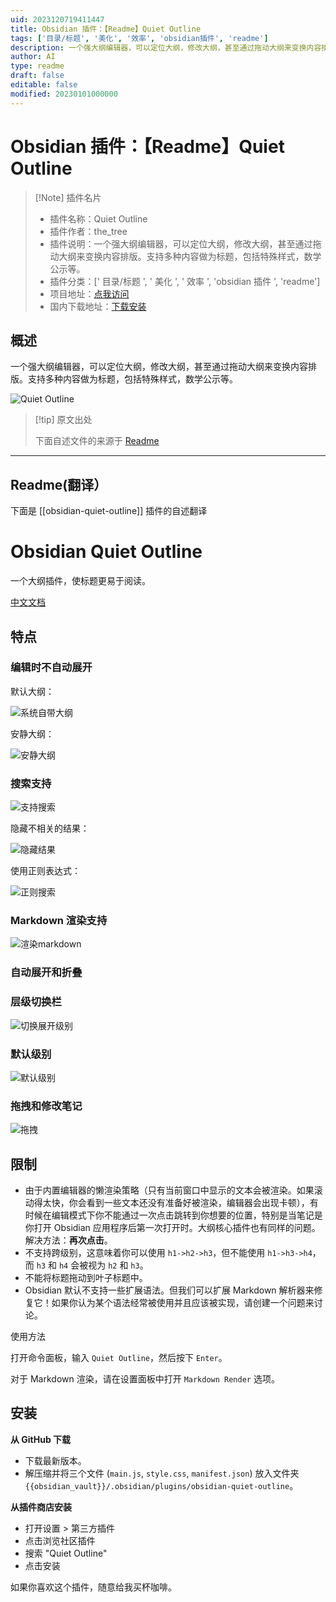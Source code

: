 ```yaml
---
uid: 2023120719411447
title: Obsidian 插件：【Readme】Quiet Outline
tags: ['目录/标题', '美化', '效率', 'obsidian插件', 'readme']
description: 一个强大纲编辑器，可以定位大纲，修改大纲，甚至通过拖动大纲来变换内容排版。支持多种内容做为标题，包括特殊样式，数学公示等。
author: AI
type: readme
draft: false
editable: false
modified: 20230101000000
---
```


# Obsidian 插件：【Readme】Quiet Outline

> [!Note] 插件名片
> - 插件名称：Quiet Outline
> - 插件作者：the_tree
> - 插件说明：一个强大纲编辑器，可以定位大纲，修改大纲，甚至通过拖动大纲来变换内容排版。支持多种内容做为标题，包括特殊样式，数学公示等。
> - 插件分类：[' 目录/标题 ', ' 美化 ', ' 效率 ', 'obsidian 插件 ', 'readme']
> - 项目地址：[点我访问](https://github.com/guopenghui/obsidian-quiet-outline)
> - 国内下载地址：[下载安装](https://pkmer.cn/products/plugin/pluginMarket/?obsidian-quiet-outline)

## 概述

一个强大纲编辑器，可以定位大纲，修改大纲，甚至通过拖动大纲来变换内容排版。支持多种内容做为标题，包括特殊样式，数学公示等。

![Quiet Outline](https://cdn.pkmer.cn/covers/obsidian-quiet-outline.png!pkmer)

> [!tip] 原文出处
>
>下面自述文件的来源于 [Readme](https://ghproxy.net/https://raw.githubusercontent.com/guopenghui/obsidian-quiet-outline/master/README.md)
>

---

## Readme(翻译）

下面是 [[obsidian-quiet-outline]] 插件的自述翻译

# Obsidian Quiet Outline

一个大纲插件，使标题更易于阅读。

[中文文档](https://github.com/guopenghui/obsidian-quiet-outline/blob/master/README-CN.md)

## 特点

### 编辑时不自动展开

默认大纲：

![系统自带大纲](https://cdn.pkmer.cn/covers/obsidian-quiet-outline_1_0.gif!pkmer)

安静大纲：

![安静大纲](https://cdn.pkmer.cn/covers/obsidian-quiet-outline_1_1.gif!pkmer)

### 搜索支持

![支持搜索](https://cdn.pkmer.cn/covers/obsidian-quiet-outline_1_2.gif!pkmer)

隐藏不相关的结果：

![隐藏结果](https://cdn.pkmer.cn/covers/obsidian-quiet-outline_1_3.gif!pkmer)

使用正则表达式：

![正则搜索](https://cdn.pkmer.cn/covers/obsidian-quiet-outline_1_4.gif!pkmer)

### Markdown 渲染支持

![渲染markdown](https://cdn.pkmer.cn/covers/obsidian-quiet-outline_1_5.gif!pkmer)

### 自动展开和折叠

### 层级切换栏

![切换展开级别](https://cdn.pkmer.cn/covers/obsidian-quiet-outline_1_6.gif!pkmer)

### 默认级别

![默认级别](https://cdn.pkmer.cn/covers/obsidian-quiet-outline_1_7.gif!pkmer)

### 拖拽和修改笔记

![拖拽](https://cdn.pkmer.cn/covers/obsidian-quiet-outline_1_8.gif!pkmer)

## 限制

+ 由于内置编辑器的懒渲染策略（只有当前窗口中显示的文本会被渲染。如果滚动得太快，你会看到一些文本还没有准备好被渲染，编辑器会出现卡顿），有时候在编辑模式下你不能通过一次点击跳转到你想要的位置，特别是当笔记是你打开 Obsidian 应用程序后第一次打开时。大纲核心插件也有同样的问题。解决方法：**再次点击**。
+ 不支持跨级别，这意味着你可以使用 `h1->h2->h3`，但不能使用 `h1->h3->h4`，而 `h3` 和 `h4` 会被视为 `h2` 和 `h3`。
+ 不能将标题拖动到叶子标题中。
+ Obsidian 默认不支持一些扩展语法。但我们可以扩展 Markdown 解析器来修复它！如果你认为某个语法经常被使用并且应该被实现，请创建一个问题来讨论。

使用方法

打开命令面板，输入 `Quiet Outline`，然后按下 `Enter`。

对于 Markdown 渲染，请在设置面板中打开 `Markdown Render` 选项。

## 安装

**从 GitHub 下载**

   + 下载最新版本。
   + 解压缩并将三个文件 (`main.js`, `style.css`, `manifest.json`) 放入文件夹 `{{obsidian_vault}}/.obsidian/plugins/obsidian-quiet-outline`。

**从插件商店安装**

+ 打开设置 > 第三方插件
+ 点击浏览社区插件
+ 搜索 "Quiet Outline"
+ 点击安装

如果你喜欢这个插件，随意给我买杯咖啡。
